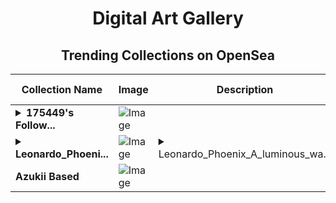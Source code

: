 <div align="center">

# Digital Art Gallery

## Trending Collections on OpenSea

| Collection Name                       | Image                                                                                     | Description                       | OpenSea Link                                                                                          |
|---------------------------------------|-------------------------------------------------------------------------------------------|-----------------------------------|--------------------------------------------------------------------------------------------------------|
| **<details><summary>175449's Follow...</summary>175449's Follower</details>** | ![Image](https://i.seadn.io/s/raw/files/19f9f090920392cc3650cbdf4361755b.png?w=500&auto=format?w=200&auto=format) |  | <details><summary>Link</summary>[175449's Follower](https://opensea.io/collection/175449-s-follower)</details> |
| **<details><summary>Leonardo_Phoeni...</summary>Leonardo_Phoenix_A_luminous_water_droplet_suspended_in_the_dar_2</details>** | ![Image](https://i.seadn.io/s/raw/files/8bf4a3a1657de19fbc04dafdcf179df2.jpg?w=500&auto=format?w=200&auto=format) | <details><summary>Leonardo_Phoenix_A_luminous_wa...</summary>Leonardo_Phoenix_A_luminous_water_droplet_suspended_in_the_dar_2</details> | <details><summary>Link</summary>[Leonardo_Phoenix_A_luminous_water_droplet_suspended_in_the_dar_2](https://opensea.io/collection/leonardo-phoenix-a-luminous-water-droplet-suspende)</details> |
| **Azukii Based** | ![Image](https://i.seadn.io/s/raw/files/71ef14edcedef466b705181b21766fb6.gif?w=500&auto=format?w=200&auto=format) |  | <details><summary>Link</summary>[Azukii Based](https://opensea.io/collection/azukii-based)</details> |

</div>